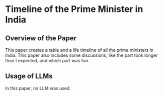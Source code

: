 # Timeline of the Prime Minister in India

## Overview of the Paper
This paper creates a table and a life timeline of all the prime ministers in India. This paper also includes some discussions, like the part took longer than I expected, and which part was fun.

## Usage of LLMs
In this paper, no LLM was used.
